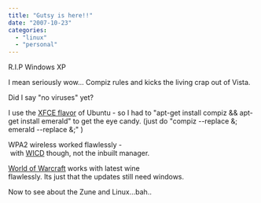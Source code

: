 ```yaml
---
title: "Gutsy is here!!"
date: "2007-10-23"
categories: 
  - "linux"
  - "personal"
---
```


R.I.P Windows XP

I mean seriously wow... Compiz rules and kicks the living crap out of Vista.

Did I say "no viruses" yet?

I use the [XFCE flavor](http://www.xubuntu.org/) of Ubuntu - so I had to "apt-get install compiz && apt-get install emerald" to get the eye candy. (just do "compiz --replace &; emerald --replace &;" )

WPA2 wireless worked flawlessly - with [WICD](http://wicd.sourceforge.net/) though, not the inbuilt manager.

[World of Warcraft](http://www.worldofwarcraft.com/index.xml) works with latest wine flawlessly. Its just that the updates still need windows.

Now to see about the Zune and Linux...bah..
